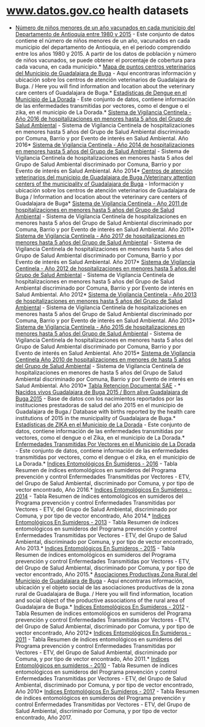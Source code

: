 # www.datos.gov.co health datasets
* [Número de niños menores de un año vacunados en cada municipio del Departamento de Antioquia entre 1980 y 2015](https://www.datos.gov.co/d/rtaj-n6me) - Este conjunto de datos contiene el número de niños menores de un año, vacunados en cada municipio del departamento de Antioquia, en el periodo comprendido entre los años 1980 y 2015. A partir de los datos de población y número de niños vacunados, se puede obtener el porcentaje de cobertura para cada vacuna, en 
cada municipio.* [Mapa de puntos centros veterinarios del Municipio de Guadalajara de Buga](https://www.datos.gov.co/d/bvmm-a78p) - Aquí encontraras información y ubicación sobre los centros de atención  veterinarios de Guadalajara de Buga. / Here you will find information and location about the veterinary care centers of Guadalajara de Buga.* [Estadísticas de Dengue en el Municipio de La Dorada](https://www.datos.gov.co/d/kepr-2wdh) - Este conjunto de datos, contiene información de las enfermedades transmitidas por vectores, como el dengue o el zika, en el municipio de La Dorada.* [Sistema de Vigilancia Centinela - Año 2016 de hospitalizaciones en menores hasta 5 años del Grupo de Salud Ambiental](https://www.datos.gov.co/d/p8pc-s4an) - Sistema de Vigilancia Centinela de hospitalizaciones en menores hasta 5 años del Grupo de Salud Ambiental discriminado por Comuna, Barrio y por Evento de interés en Salud Ambiental. Año 2016* [Sistema de Vigilancia Centinela - Año 2014 de hospitalizaciones en menores hasta 5 años del Grupo de Salud Ambiental](https://www.datos.gov.co/d/wfyq-rifj) - Sistema de Vigilancia Centinela de hospitalizaciones en menores hasta 5 años del Grupo de Salud Ambiental discriminado por Comuna, Barrio y por Evento de interés en Salud Ambiental. Año 2014* [Centros de atención veterinarios del municipio de Guadalajara de Buga /Veterinary attention centers of the municipality of Guadalajara de Buga](https://www.datos.gov.co/d/ws92-tpis) - Información y ubicación sobre los centros de atención veterinarios de Guadalajara de Buga / Information and location about the veterinary care centers of Guadalajara de Buga* [Sistema de Vigilancia Centinela - Año 2011 de hospitalizaciones en menores hasta 5 años del Grupo de Salud Ambiental](https://www.datos.gov.co/d/w2fd-f5da) - Sistema de Vigilancia Centinela de hospitalizaciones en menores hasta 5 años del Grupo de Salud Ambiental discriminado por Comuna, Barrio y por Evento de interés en Salud Ambiental. Año 2011* [Sistema de Vigilancia Centinela - Año 2017 de hospitalizaciones en menores hasta 5 años del Grupo de Salud Ambiental](https://www.datos.gov.co/d/fy6t-j52e) - Sistema de Vigilancia Centinela de hospitalizaciones en menores hasta 5 años del Grupo de Salud Ambiental discriminado por Comuna, Barrio y por Evento de interés en Salud Ambiental. Año 2017* [Sistema de Vigilancia Centinela  - Año 2012 de hospitalizaciones en menores hasta 5 años del Grupo de Salud Ambiental](https://www.datos.gov.co/d/hhr9-rcgw) - Sistema de Vigilancia Centinela de hospitalizaciones en menores hasta 5 años del Grupo de Salud Ambiental discriminado por Comuna, Barrio y por Evento de interés en Salud Ambiental. Año 2012* [Sistema de Vigilancia Centinela - Año 2013 de hospitalizaciones en menores hasta 5 años del Grupo de Salud Ambiental](https://www.datos.gov.co/d/tmmk-688t) - Sistema de Vigilancia Centinela de hospitalizaciones en menores hasta 5 años del Grupo de Salud Ambiental discriminado por Comuna, Barrio y por Evento de interés en Salud Ambiental. Año 2013* [Sistema de Vigilancia Centinela - Año 2015 de hospitalizaciones en menores hasta 5 años del Grupo de Salud Ambiental](https://www.datos.gov.co/d/qgfg-fz9w) - Sistema de Vigilancia Centinela de hospitalizaciones en menores hasta 5 años del Grupo de Salud Ambiental discriminado por Comuna, Barrio y por Evento de interés en Salud Ambiental. Año 2015* [Sistema de Vigilancia Centinela Año 2010 de hospitalizaciones en menores de hasta 5 años del Grupo de Salud Ambiental](https://www.datos.gov.co/d/3jtr-ysvp) - Sistema de Vigilancia Centinela de hospitalizaciones en menores de hasta 5 años del Grupo de Salud Ambiental discriminado por Comuna, Barrio y por Evento de interés en Salud Ambiental. Año 2010* [Tabla Retencion Documental SAE](https://www.datos.gov.co/d/xe4f-3t87) - * [Nacidos vivos Guadalajara de Buga 2015 / Born alive Guadalajara de Buga 2015](https://www.datos.gov.co/d/gqbz-bnci) - Base de datos con los nacimientos reportados por las instituciones prestadoras de salud del año 2015 en el municipio de Guadalajara de Buga./ Database with births reported by the health care institutions of 2015 in the municipality of Guadalajara de Buga.* [Estadísticas de ZIKA en el Municipio de La Dorada](https://www.datos.gov.co/d/k3jz-e987) - Este conjunto de datos, contiene información de las enfermedades transmitidas por vectores, como el dengue o el Zika, en el municipio de La Dorada.* [Enfermedades Transmitidas Por Vectores en el Municipio de La Dorada](https://www.datos.gov.co/d/9ubf-e252) - Este conjunto de datos, contiene información de las enfermedades transmitidas por vectores, como el dengue o el zika, en el municipio de La Dorada.* [Indices Entomológicos En Sumideros - 2016](https://www.datos.gov.co/d/s7u8-prwp) - Tabla Resumen de índices entomológicos en sumideros del Programa prevención y control Enfermedades Transmitidas por Vectores - ETV, del Grupo de Salud Ambiental, discriminado por Comuna, y por tipo de vector encontrado, Año 2016.* [Indices Entomológicos En Sumideros - 2014](https://www.datos.gov.co/d/my6b-up2j) - Tabla Resumen de índices entomológicos en sumideros del Programa prevención y control Enfermedades Transmitidas por Vectores - ETV, del Grupo de Salud Ambiental, discriminado por Comuna, y por tipo de vector encontrado, Año 2014.* [Indices Entomológicos En Sumideros - 2013](https://www.datos.gov.co/d/mqdm-m8n8) - Tabla Resumen de índices entomológicos en sumideros del Programa prevención y control Enfermedades Transmitidas por Vectores - ETV, del Grupo de Salud Ambiental, discriminado por Comuna, y por tipo de vector encontrado, Año 2013.* [Indices Entomológicos En Sumideros - 2015](https://www.datos.gov.co/d/sq3g-rguh) - Tabla Resumen de índices entomológicos en sumideros del Programa prevención y control Enfermedades Transmitidas por Vectores - ETV, del Grupo de Salud Ambiental, discriminado por Comuna, y por tipo de vector encontrado, Año 2015.* [Asociaciones Productivas Zona Rural del Municipio de Guadalajara de Buga](https://www.datos.gov.co/d/q53z-d9fz) - Aquí encontraras información, ubicación y el objeto social  de las asociaciones productivas de la zona rural de Guadalajara de Buga. / Here you will find information, location and social object of the productive associations of the rural area of Guadalajara de Buga.* [Indices Entomológicos En Sumideros - 2012](https://www.datos.gov.co/d/vz3q-fynh) - Tabla Resumen de índices entomológicos en sumideros del Programa prevención y control Enfermedades Transmitidas por Vectores - ETV, del Grupo de Salud Ambiental, discriminado por Comuna, y por tipo de vector encontrado, Año 2012* [Indices Entomológicos En Sumideros - 2011](https://www.datos.gov.co/d/59wj-fzas) - Tabla Resumen de índices entomológicos en sumideros del Programa prevención y control Enfermedades Transmitidas por Vectores - ETV, del Grupo de Salud Ambiental, discriminado por Comuna, y por tipo de vector encontrado, Año 2011.* [Indices Entomológicos en sumideros - 2010](https://www.datos.gov.co/d/pzfe-vaaa) - Tabla Resumen de índices entomológicos en sumideros del Programa prevención y control Enfermedades Transmitidas por Vectores - ETV, del Grupo de Salud Ambiental, discriminado por Comuna, y por tipo de vector encontrado, Año 2010* [Indices Entomológicos En Sumideros - 2017](https://www.datos.gov.co/d/689n-t5ma) - Tabla Resumen de índices entomológicos en sumideros del Programa prevención y control Enfermedades Transmitidas por Vectores - ETV, del Grupo de Salud Ambiental, discriminado por Comuna, y por tipo de vector encontrado, Año 2017.